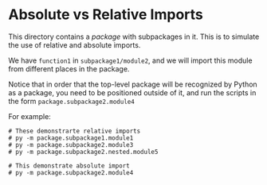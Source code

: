 
# Absolute vs Relative Imports

This directory contains a *package* with subpackages in it.
This is to simulate the use of relative and absolute imports. 

We have `function1` in `subpackage1/module2`, and we will import this module from different places in the package. 

Notice that in order that the top-level package will be recognized by Python as a package, you need to be positioned outside of it, and run the scripts in the form `package.subpackage2.module4` 

For example:
```
# These demonstrarte relative imports
# py -m package.subpackage1.module1
# py -m package.subpackage2.module3
# py -m package.subpackage2.nested.module5

# This demonstrate absolute import
# py -m package.subpackage2.module4
```



